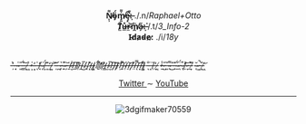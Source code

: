 <article>
  <p align="center">
    <b>N̸̙̹͌ö̴̡́m̸̡͈͐͌ę̴̧͒͘:̶̩̀͊</b> ./.n/<i>Raphael+Otto</i> <br>
    <b>T̸̤̄ů̶̲r̷̼͝m̸̭̈a̴̗̋:̶̞͘</b> /.t/<i>3_Info-2</i> <br>
    <b>I̴d̸a̷d̴e̷:̷</b> ./i/<i>18y</i> <br>
    <br>
    <p>-̶̦̓-̵̘̀-̴̣͑-̶͈̎-̵̳͋-̵̖͝-̸͖̓-̶͕͑-̵͙̓-̶͑ͅ-̸̘̓-̴̈ͅ-̸̮̈́-̵̝͊-̵̫̒-̷͍͝-̵̦͝-̶̪̃-̷̡͛-̴͍̊-̷̗͠-̶̱̇/̷̮̾/̶̲͆/̸̹̈/̵̼̃/̴̅͜/̴̘͑/̷̝̎/̶̺̀/̷͍̈́/̸̱̅/̸̜̒/̷̳̓/̶̫̀/̷̮̅/̵̡͆/̶̡͂/̷̣͝/̵͍͌/̴̹̃/̶̠́/̶̡͝/̵̛̤/̵̿ͅ/̶͓͝/̶͚͛/̷͕͋-̵̐ͅ-̶̝̈-̸̹̋-̵̬̓-̸͔̓-̷̱̾-̷̺̎-̶͈̌-̴̖͌-̶̽͜-̵̦͊-̴̲͋-̷̖̈́-̴̢͒-̸̠̒-̷̞͝-̶̲̍-̸̦͌-̴̨̆-̷͖̚-̶̙̌-̸͖͝</p>
  </p>
  <p align="center">
    <a href="https://twitter.com/Raphis_____"> Twitter </a>
     ∼
    <a href="https://www.youtube.com/channel/UCRiaivH1MtlQhBzdoqcleJw"> YouTube </a>
  </p>
<hr>
 <div align="center">
   
  ![3dgifmaker70559](https://user-images.githubusercontent.com/101464708/183543934-44ea38f9-9f08-4c75-b7e5-bc507f318e33.gif)
  
 </div>
</article>
  
